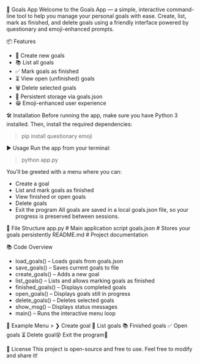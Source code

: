 🎯 Goals App
Welcome to the Goals App — a simple, interactive command-line tool to help you manage your personal goals with ease. Create, list, mark as finished, and delete goals using a friendly interface powered by questionary and emoji-enhanced prompts.

📦 Features
- 🚀 Create new goals
- 📚 List all goals
- ✅ Mark goals as finished
- ⏳ View open (unfinished) goals
- 🗑️ Delete selected goals
- 💾 Persistent storage via goals.json
- 😁 Emoji-enhanced user experience

🛠️ Installation
Before running the app, make sure you have Python 3 installed. Then, install the required dependencies:
> pip install questionary emoji


▶️ Usage
Run the app from your terminal:
>python app.py


You'll be greeted with a menu where you can:
- Create a goal
- List and mark goals as finished
- View finished or open goals
- Delete goals
- Exit the program
All goals are saved in a local goals.json file, so your progress is preserved between sessions.


📁 File Structure
app.py       # Main application script
goals.json         # Stores your goals persistently
README.md          # Project documentation


📚 Code Overview
- load_goals() – Loads goals from goals.json
- save_goals() – Saves current goals to file
- create_goals() – Adds a new goal
- list_goals() – Lists and allows marking goals as finished
- finished_goals() – Displays completed goals
- open_goals() – Displays goals still in progress
- delete_goals() – Deletes selected goals
- show_msg() – Displays status messages
- main() – Runs the interactive menu loop


🧪 Example
Menu >
❯ Create goal 🚀
  List goals 📚
  Finished goals ✅
  Open goals ⏳
  Delete goal😵
  Exit the program👋


📄 License
This project is open-source and free to use. Feel free to modify and share it!
